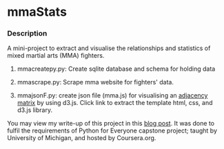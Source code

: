 # mmaStats

### Description

A mini-project to extract and visualise the relationships and statistics of mixed martial arts (MMA) fighters.

1) mmacreatepy.py: Create sqlite database and schema for holding data

2) mmascrape.py: Scrape mma website for fighters' data.

3) mmajsonF.py: create json file (mma.js) for visualising an <a href="https://bost.ocks.org/mike/miserables/">adjacency matrix</a> by using d3.js. Click link to extract the template html, css, and d3.js library.

You may view my write-up of this project in this <a href="https://mapattack.wordpress.com/2016/04/13/analysing-mma-fighters/">blog post</a>. It was done to fulfil the requirements of Python for Everyone capstone project; taught by University of Michigan, and hosted by Coursera.org.
